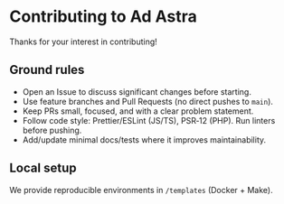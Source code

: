 # Contributing to Ad Astra


Thanks for your interest in contributing!


## Ground rules
- Open an Issue to discuss significant changes before starting.
- Use feature branches and Pull Requests (no direct pushes to `main`).
- Keep PRs small, focused, and with a clear problem statement.
- Follow code style: Prettier/ESLint (JS/TS), PSR‑12 (PHP). Run linters before pushing.
- Add/update minimal docs/tests where it improves maintainability.


## Local setup
We provide reproducible environments in `/templates` (Docker + Make).
